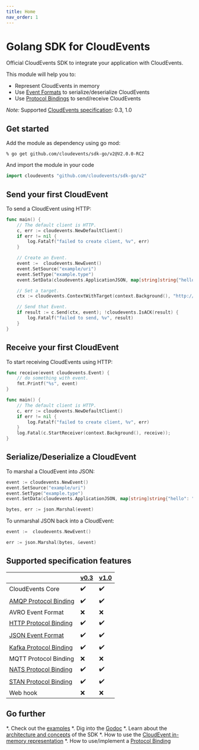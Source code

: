 ```yaml
---
title: Home
nav_order: 1
---
```


# Golang SDK for CloudEvents

Official CloudEvents SDK to integrate your application with CloudEvents.

This module will help you to:

* Represent CloudEvents in memory
* Use [Event Formats](https://github.com/cloudevents/spec/blob/v1.0/spec.md#event-format) to serialize/deserialize CloudEvents
* Use [Protocol Bindings](https://github.com/cloudevents/spec/blob/v1.0/spec.md#protocol-binding) to send/receive CloudEvents

_Note:_ Supported
[CloudEvents specification](https://github.com/cloudevents/spec): 0.3, 1.0

## Get started

Add the module as dependency using go mod:

```
% go get github.com/cloudevents/sdk-go/v2@V2.0.0-RC2
```

And import the module in your code

```go
import cloudevents "github.com/cloudevents/sdk-go/v2"
```

## Send your first CloudEvent

To send a CloudEvent using HTTP:

```go
func main() {
	// The default client is HTTP.
	c, err := cloudevents.NewDefaultClient()
	if err != nil {
		log.Fatalf("failed to create client, %v", err)
	}

	// Create an Event.
	event :=  cloudevents.NewEvent()
	event.SetSource("example/uri")
	event.SetType("example.type")
	event.SetData(cloudevents.ApplicationJSON, map[string]string{"hello": "world"})

	// Set a target.
	ctx := cloudevents.ContextWithTarget(context.Background(), "http://localhost:8080/")

	// Send that Event.
	if result := c.Send(ctx, event); !cloudevents.IsACK(result) {
		log.Fatalf("failed to send, %v", result)
	}
}
```

## Receive your first CloudEvent

To start receiving CloudEvents using HTTP:

```go
func receive(event cloudevents.Event) {
	// do something with event.
    fmt.Printf("%s", event)
}

func main() {
	// The default client is HTTP.
	c, err := cloudevents.NewDefaultClient()
	if err != nil {
		log.Fatalf("failed to create client, %v", err)
	}
	log.Fatal(c.StartReceiver(context.Background(), receive));
}
```

## Serialize/Deserialize a CloudEvent

To marshal a CloudEvent into JSON:

```go
event := cloudevents.NewEvent()
event.SetSource("example/uri")
event.SetType("example.type")
event.SetData(cloudevents.ApplicationJSON, map[string]string{"hello": "world"})

bytes, err := json.Marshal(event)
```

To unmarshal JSON back into a CloudEvent:

```go
event :=  cloudevents.NewEvent()

err := json.Marshal(bytes, &event)
```

## Supported specification features

|                               |  [v0.3](https://github.com/cloudevents/spec/tree/v0.3) | [v1.0](https://github.com/cloudevents/spec/tree/v1.0) |
| ----------------------------- | --- | --- |
| CloudEvents Core              | :heavy_check_mark: | :heavy_check_mark: |
| [AMQP Protocol Binding](https://github.com/cloudevents/sdk-go/tree/master/samples/amqp)         | :heavy_check_mark: | :heavy_check_mark:  |
| AVRO Event Format             | :x: | :x: |
| [HTTP Protocol Binding](https://github.com/cloudevents/sdk-go/tree/master/samples/http)         | :heavy_check_mark: | :heavy_check_mark: |
| [JSON Event Format](event_data_structure.md#marshalunmarshal-event-to-json)           | :heavy_check_mark: | :heavy_check_mark: |
| [Kafka Protocol Binding](https://github.com/cloudevents/sdk-go/tree/master/samples/kafka)        | :heavy_check_mark: | :heavy_check_mark: |
| MQTT Protocol Binding         | :x: | :x: |
| [NATS Protocol Binding](https://github.com/cloudevents/sdk-go/tree/master/samples/nats)         | :heavy_check_mark: | :heavy_check_mark: |
| [STAN Protocol Binding](https://github.com/cloudevents/sdk-go/tree/master/samples/stan)         | :heavy_check_mark: | :heavy_check_mark: |
| Web hook                      | :x: | :x: |

## Go further

*. Check out the [examples](https://github.com/cloudevents/sdk-go/tree/master/samples)
*. Dig into the [Godoc](https://godoc.org/github.com/cloudevents/sdk-go/v2)
*. Learn about the [architecture and concepts](concepts.md) of the SDK
*. How to use the [CloudEvent in-memory representation](event_data_structure.md)
*. How to use/implement a [Protocol Binding](protocol_implementations.md)
